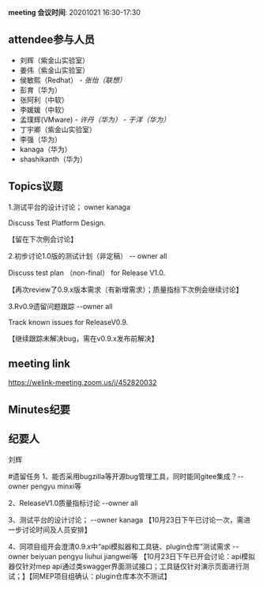**meeting 会议时间**: 20201021 16:30-17:30

## attendee参与人员
- 刘辉（紫金山实验室）
- 姜伟（紫金山实验室）
- 侯敏熙（Redhat）
 _- 张怡（联想）_ 
- 彭育（华为）
- 张阿利（中软）
- 李媛媛（中软）
- 孟璞辉(VMware) 
 _- 许丹（华为）_ 
 _- 于洋（华为）_ 
- 丁宇卿（紫金山实验室）
- 李强（华为）
- kanaga（华为）
- shashikanth（华为）

## Topics议题
1.测试平台的设计讨论； owner kanaga

Discuss Test Platform Design.

【留在下次例会讨论】

2.初步讨论1.0版的测试计划（非定稿） -- owner all

Discuss test plan （non-final） for Release V1.0.

【再次review了0.9.x版本需求（有新增需求）；质量指标下次例会继续讨论】

3.Rv0.9遗留问题跟踪 --owner all

Track known issues for ReleaseV0.9.

【继续跟踪未解决bug，需在v0.9.x发布前解决】

## meeting link
https://welink-meeting.zoom.us/j/452820032

## Minutes纪要
## 纪要人
刘辉

#遗留任务
1、能否采用bugzilla等开源bug管理工具，同时能同gitee集成？--owner pengyu minxi等

2、ReleaseV1.0质量指标讨论 --owner all

3、测试平台的设计讨论； --owner kanaga
【10月23日下午已讨论一次，需进一步讨论时间及人员安排】

4、同项目组开会澄清0.9.x中“api模拟器和工具链、plugin仓库”测试需求 --owner beiyuan pengyu liuhui jiangwei等
【10月23日下午已开会讨论：api模拟器仅针对mep api通过类swagger界面测试接口；工具链仅针对演示页面进行测试；】【同MEP项目组确认：plugin仓库本次不测试】